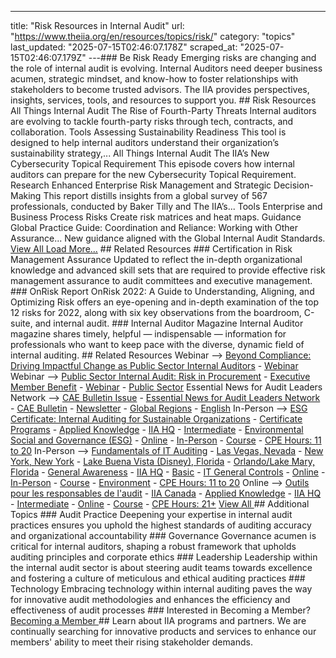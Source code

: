 ---
title: "Risk Resources in Internal Audit"
url: "https://www.theiia.org/en/resources/topics/risk/"
category: "topics"
last_updated: "2025-07-15T02:46:07.178Z"
scraped_at: "2025-07-15T02:46:07.179Z"
---### Be Risk Ready Emerging risks are changing and the role of internal audit is evolving. Internal Auditors need deeper business acumen, strategic mindset, and know-how to foster relationships with stakeholders to become trusted advisors. The IIA provides perspectives, insights, services, tools, and resources to support you. ## Risk Resources All Things Internal Audit The Rise of Fourth-Party Threats Internal auditors are evolving to tackle fourth-party risks through tech, contracts, and collaboration. Tools Assessing Sustainability Readiness This tool is designed to help internal auditors understand their organization’s sustainability strategy,... All Things Internal Audit The IIA’s New Cybersecurity Topical Requirement This episode covers how internal auditors can prepare for the new Cybersecurity Topical Requirement. Research Enhanced Enterprise Risk Management and Strategic Decision-Making This report distills insights from a global survey of 567 professionals, conducted by Baker Tilly and The IIA’s... Tools Enterprise and Business Process Risks Create risk matrices and heat maps. Guidance Global Practice Guide: Coordination and Reliance: Working with Other Assurance... New guidance aligned with the Global Internal Audit Standards. [ View All ](/en/search/?rpp=5&filters=2399) [Load More...](#) ## Related Resources ### Certification in Risk Management Assurance Updated to reflect the in-depth organizational knowledge and advanced skill sets that are required to provide effective risk management assurance to audit committees and executive management. ### OnRisk Report OnRisk 2022: A Guide to Understanding, Aligning, and Optimizing Risk offers an eye-opening and in-depth examination of the top 12 risks for 2022, along with six key observations from the boardroom, C-suite, and internal audit. ### Internal Auditor Magazine Internal Auditor magazine shares timely, helpful — indispensable — information for professionals who want to keep pace with the diverse, dynamic field of internal auditing. ## Related Resources Webinar --> [Beyond Compliance: Driving Impactful Change as Public Sector Internal Auditors](/en/products/learning-solutions/webinar/beyond-compliance-driving-impactful-change-as-public-sector-internal-auditors2/) - [Webinar](/en/search/resource-search/?filters=81668) Webinar --> [Public Sector Internal Audit: Risk in Procurement](https://www.crowe.com/events/public-sector-internal-audit-risk-in-procurement-7-24-25) - [Executive Member Benefit](/en/search/resource-search/?filters=98088) - [Webinar](/en/search/resource-search/?filters=2130) - [Public Sector](/en/search/resource-search/?filters=2170) Essential News for Audit Leaders Network --> [CAE Bulletin Issue](/en/content/newsletter/cae-bulletin/cae-bulletin-issue-july-14-2025/) - [Essential News for Audit Leaders Network](/en/search/resource-search/?filters=137270) - [CAE Bulletin](/en/search/resource-search/?filters=46568) - [Newsletter](/en/search/resource-search/?filters=2347) - [Global Regions](/en/search/resource-search/?filters=2146) - [English](/en/search/resource-search/?filters=2176) In-Person --> [ESG Certificate: Internal Auditing for Sustainable Organizations](/en/products/learning-solutions/course/esg-certificate-internal-auditing-for-sustainable-organizations/) - [Certificate Programs](/en/search/resource-search/?filters=107631) - [Applied Knowledge](/en/search/resource-search/?filters=79747) - [IIA HQ](/en/search/resource-search/?filters=79750) - [Intermediate](/en/search/resource-search/?filters=79749) - [Environmental Social and Governance (ESG)](/en/search/resource-search/?filters=100235) - [Online](/en/search/resource-search/?filters=79759) - [In-Person](/en/search/resource-search/?filters=79763) - [Course](/en/search/resource-search/?filters=79760) - [CPE Hours: 11 to 20](/en/search/resource-search/?filters=2374) In-Person --> [Fundamentals of IT Auditing](/en/products/learning-solutions/course/fundamentals-of-it-auditing/) - [Las Vegas, Nevada](/en/search/resource-search/?filters=97753) - [New York, New York](/en/search/resource-search/?filters=97748) - [Lake Buena Vista (Disney), Florida](/en/search/resource-search/?filters=97774) - [Orlando/Lake Mary, Florida](/en/search/resource-search/?filters=97755) - [General Awareness](/en/search/resource-search/?filters=79782) - [IIA HQ](/en/search/resource-search/?filters=79750) - [Basic](/en/search/resource-search/?filters=79775) - [IT General Controls](/en/search/resource-search/?filters=79940) - [Online](/en/search/resource-search/?filters=79759) - [In-Person](/en/search/resource-search/?filters=79763) - [Course](/en/search/resource-search/?filters=79760) - [Environment](/en/search/resource-search/?filters=79751) - [CPE Hours: 11 to 20](/en/search/resource-search/?filters=2374) Online --> [Outils pour les responsables de l'audit](/en/products/learning-solutions/course/outils-pour-les-responsables-de-laudit/) - [IIA Canada](/en/search/resource-search/?filters=81062) - [Applied Knowledge](/en/search/resource-search/?filters=79747) - [IIA HQ](/en/search/resource-search/?filters=79750) - [Intermediate](/en/search/resource-search/?filters=79749) - [Online](/en/search/resource-search/?filters=79759) - [Course](/en/search/resource-search/?filters=79760) - [CPE Hours: 21+](/en/search/resource-search/?filters=2375) [ View All ](/en/search/resource-search/) ## Additional Topics ### Audit Practice Deepening your expertise in internal audit practices ensures you uphold the highest standards of auditing accuracy and organizational accountability ### Governance Governance acumen is critical for internal auditors, shaping a robust framework that upholds auditing principles and corporate ethics ### Leadership Leadership within the internal audit sector is about steering audit teams towards excellence and fostering a culture of meticulous and ethical auditing practices ### Technology Embracing technology within internal auditing paves the way for innovative audit methodologies and enhances the efficiency and effectiveness of audit processes ### Interested in Becoming a Member? [ Becoming a Member ](/link/fa01a14f63f4488099024c7564170206.aspx) ## Learn about IIA programs and partners. We are continually searching for innovative products and services to enhance our members' ability to meet their rising stakeholder demands.